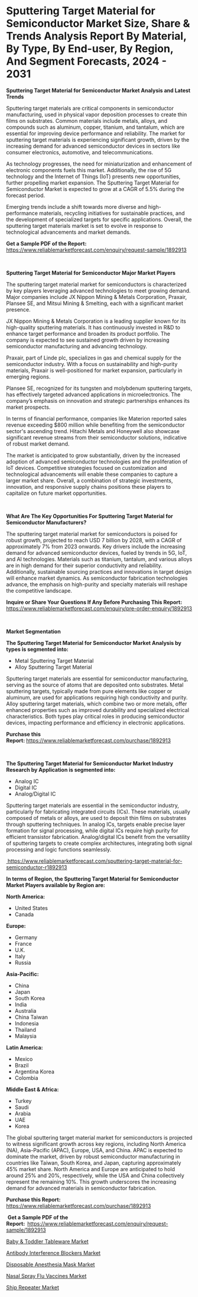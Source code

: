 <p><h1>Sputtering Target Material for Semiconductor Market Size, Share & Trends Analysis Report By Material, By Type, By End-user, By Region, And Segment Forecasts, 2024 - 2031</h1></p><p><strong>Sputtering Target Material for Semiconductor Market Analysis and Latest Trends</strong></p>
<p><p>Sputtering target materials are critical components in semiconductor manufacturing, used in physical vapor deposition processes to create thin films on substrates. Common materials include metals, alloys, and compounds such as aluminum, copper, titanium, and tantalum, which are essential for improving device performance and reliability. The market for sputtering target materials is experiencing significant growth, driven by the increasing demand for advanced semiconductor devices in sectors like consumer electronics, automotive, and telecommunications. </p><p>As technology progresses, the need for miniaturization and enhancement of electronic components fuels this market. Additionally, the rise of 5G technology and the Internet of Things (IoT) presents new opportunities, further propelling market expansion. The Sputtering Target Material for Semiconductor Market is expected to grow at a CAGR of 5.5% during the forecast period. </p><p>Emerging trends include a shift towards more diverse and high-performance materials, recycling initiatives for sustainable practices, and the development of specialized targets for specific applications. Overall, the sputtering target materials market is set to evolve in response to technological advancements and market demands.</p></p>
<p><strong>Get a Sample PDF of the Report:&nbsp;</strong> <a href="https://www.reliablemarketforecast.com/enquiry/request-sample/1892913?utm_campaign=1567&utm_medium=2&utm_source=Github&utm_content=ia&utm_term=24102024&utm_id=sputtering-target-material-for-semiconductor">https://www.reliablemarketforecast.com/enquiry/request-sample/1892913</a></p>
<p>&nbsp;</p>
<p><strong>Sputtering Target Material for Semiconductor Major Market Players</strong></p>
<p><p>The sputtering target material market for semiconductors is characterized by key players leveraging advanced technologies to meet growing demand. Major companies include JX Nippon Mining & Metals Corporation, Praxair, Plansee SE, and Mitsui Mining & Smelting, each with a significant market presence.</p><p>JX Nippon Mining & Metals Corporation is a leading supplier known for its high-quality sputtering materials. It has continuously invested in R&D to enhance target performance and broaden its product portfolio. The company is expected to see sustained growth driven by increasing semiconductor manufacturing and advancing technology.</p><p>Praxair, part of Linde plc, specializes in gas and chemical supply for the semiconductor industry. With a focus on sustainability and high-purity materials, Praxair is well-positioned for market expansion, particularly in emerging regions.</p><p>Plansee SE, recognized for its tungsten and molybdenum sputtering targets, has effectively targeted advanced applications in microelectronics. The company’s emphasis on innovation and strategic partnerships enhances its market prospects.</p><p>In terms of financial performance, companies like Materion reported sales revenue exceeding $800 million while benefiting from the semiconductor sector's ascending trend. Hitachi Metals and Honeywell also showcase significant revenue streams from their semiconductor solutions, indicative of robust market demand.</p><p>The market is anticipated to grow substantially, driven by the increased adoption of advanced semiconductor technologies and the proliferation of IoT devices. Competitive strategies focused on customization and technological advancements will enable these companies to capture a larger market share. Overall, a combination of strategic investments, innovation, and responsive supply chains positions these players to capitalize on future market opportunities.</p></p>
<p>&nbsp;</p>
<p><strong>What Are The Key Opportunities For Sputtering Target Material for Semiconductor Manufacturers?</strong></p>
<p><p>The sputtering target material market for semiconductors is poised for robust growth, projected to reach USD 7 billion by 2028, with a CAGR of approximately 7% from 2023 onwards. Key drivers include the increasing demand for advanced semiconductor devices, fueled by trends in 5G, IoT, and AI technologies. Materials such as titanium, tantalum, and various alloys are in high demand for their superior conductivity and reliability. Additionally, sustainable sourcing practices and innovations in target design will enhance market dynamics. As semiconductor fabrication technologies advance, the emphasis on high-purity and specialty materials will reshape the competitive landscape.</p></p>
<p><strong>Inquire or Share Your Questions If Any Before Purchasing This Report:</strong> <a href="https://www.reliablemarketforecast.com/enquiry/pre-order-enquiry/1892913?utm_campaign=1567&utm_medium=2&utm_source=Github&utm_content=ia&utm_term=24102024&utm_id=sputtering-target-material-for-semiconductor">https://www.reliablemarketforecast.com/enquiry/pre-order-enquiry/1892913</a></p>
<p>&nbsp;</p>
<p><strong>Market Segmentation</strong></p>
<p><strong>The Sputtering Target Material for Semiconductor Market Analysis by types is segmented into:</strong></p>
<p><ul><li>Metal Sputtering Target Material</li><li>Alloy Sputtering Target Material</li></ul></p>
<p><p>Sputtering target materials are essential for semiconductor manufacturing, serving as the source of atoms that are deposited onto substrates. Metal sputtering targets, typically made from pure elements like copper or aluminum, are used for applications requiring high conductivity and purity. Alloy sputtering target materials, which combine two or more metals, offer enhanced properties such as improved durability and specialized electrical characteristics. Both types play critical roles in producing semiconductor devices, impacting performance and efficiency in electronic applications.</p></p>
<p><strong>Purchase this Report:&nbsp;</strong><a href="https://www.reliablemarketforecast.com/purchase/1892913?utm_campaign=1567&utm_medium=2&utm_source=Github&utm_content=ia&utm_term=24102024&utm_id=sputtering-target-material-for-semiconductor">https://www.reliablemarketforecast.com/purchase/1892913</a></p>
<p>&nbsp;</p>
<p><strong>The Sputtering Target Material for Semiconductor Market Industry Research by Application is segmented into:</strong></p>
<p><ul><li>Analog IC</li><li>Digital IC</li><li>Analog/Digital IC</li></ul></p>
<p><p>Sputtering target materials are essential in the semiconductor industry, particularly for fabricating integrated circuits (ICs). These materials, usually composed of metals or alloys, are used to deposit thin films on substrates through sputtering techniques. In analog ICs, targets enable precise layer formation for signal processing, while digital ICs require high purity for efficient transistor fabrication. Analog/digital ICs benefit from the versatility of sputtering targets to create complex architectures, integrating both signal processing and logic functions seamlessly.</p></p>
<p><a href="https://www.reliablemarketforecast.com/sputtering-target-material-for-semiconductor-r1892913?utm_campaign=1567&utm_medium=2&utm_source=Github&utm_content=ia&utm_term=24102024&utm_id=sputtering-target-material-for-semiconductor">&nbsp;https://www.reliablemarketforecast.com/sputtering-target-material-for-semiconductor-r1892913</a></p>
<p><strong>In terms of Region, the Sputtering Target Material for Semiconductor Market Players available by Region are:</strong></p>
<p>
    <p> <strong> North America: </strong>
        <ul>
            <li>United States</li>
            <li>Canada</li>
        </ul>
        </p> 
    <p> <strong> Europe: </strong>
        <ul>
            <li>Germany</li>
            <li>France</li>
            <li>U.K.</li>
            <li>Italy</li>
            <li>Russia</li>
        </ul>
        </p> 
    <p> <strong> Asia-Pacific: </strong>
        <ul>
            <li>China</li>
            <li>Japan</li>
            <li>South Korea</li>
            <li>India</li>
            <li>Australia</li>
            <li>China Taiwan</li>
            <li>Indonesia</li>
            <li>Thailand</li>
            <li>Malaysia</li>
        </ul>
        </p> 
    <p> <strong> Latin America: </strong>
        <ul>
            <li>Mexico</li>
            <li>Brazil</li>
            <li>Argentina Korea</li>
            <li>Colombia</li>
        </ul>
        </p> 
    <p> <strong> Middle East & Africa: </strong>
        <ul>
            <li>Turkey</li>
            <li>Saudi</li>
            <li>Arabia</li>
            <li>UAE</li>
            <li>Korea</li>
        </ul>
    </p>
    </p>
<p><p>The global sputtering target material market for semiconductors is projected to witness significant growth across key regions, including North America (NA), Asia-Pacific (APAC), Europe, USA, and China. APAC is expected to dominate the market, driven by robust semiconductor manufacturing in countries like Taiwan, South Korea, and Japan, capturing approximately 45% market share. North America and Europe are anticipated to hold around 25% and 20%, respectively, while the USA and China collectively represent the remaining 10%. This growth underscores the increasing demand for advanced materials in semiconductor fabrication.</p></p>
<p><strong>Purchase this Report: </strong><a href="https://www.reliablemarketforecast.com/purchase/1892913?utm_campaign=1567&utm_medium=2&utm_source=Github&utm_content=ia&utm_term=24102024&utm_id=sputtering-target-material-for-semiconductor">https://www.reliablemarketforecast.com/purchase/1892913</a></p>
<p>&nbsp;<strong>Get a Sample PDF of the Report:&nbsp;&nbsp;</strong><a href="https://www.reliablemarketforecast.com/enquiry/request-sample/1892913?utm_campaign=1567&utm_medium=2&utm_source=Github&utm_content=ia&utm_term=24102024&utm_id=sputtering-target-material-for-semiconductor">https://www.reliablemarketforecast.com/enquiry/request-sample/1892913</a></p>
<p><strong></strong></p>
<p><p><a href="https://github.com/NargisHussain75/Market-Research-Report-List-1/blob/main/baby-toddler-tableware-market.md?utm_campaign=1567&utm_medium=2&utm_source=Github&utm_content=ia&utm_term=24102024&utm_id=sputtering-target-material-for-semiconductor">Baby & Toddler Tableware Market</a></p><p><a href="https://www.linkedin.com/pulse/antibody-interference-blockers-market-revolution-size-share-6n1dc?utm_campaign=1567&utm_medium=2&utm_source=Github&utm_content=ia&utm_term=24102024&utm_id=sputtering-target-material-for-semiconductor">Antibody Interference Blockers Market</a></p><p><a href="https://www.linkedin.com/pulse/strategic-insights-global-disposable-anesthesia-mask-market-trends-grhve?utm_campaign=1567&utm_medium=2&utm_source=Github&utm_content=ia&utm_term=24102024&utm_id=sputtering-target-material-for-semiconductor">Disposable Anesthesia Mask Market</a></p><p><a href="https://www.linkedin.com/pulse/nasal-spray-flu-vaccines-market-emerging-trends-future-iaasc?utm_campaign=1567&utm_medium=2&utm_source=Github&utm_content=ia&utm_term=24102024&utm_id=sputtering-target-material-for-semiconductor">Nasal Spray Flu Vaccines Market</a></p><p><a href="https://www.linkedin.com/pulse/global-ship-repeater-market-forecast-2024-2031-trends-impact-rhs0e?utm_campaign=1567&utm_medium=2&utm_source=Github&utm_content=ia&utm_term=24102024&utm_id=sputtering-target-material-for-semiconductor">Ship Repeater Market</a></p></p>